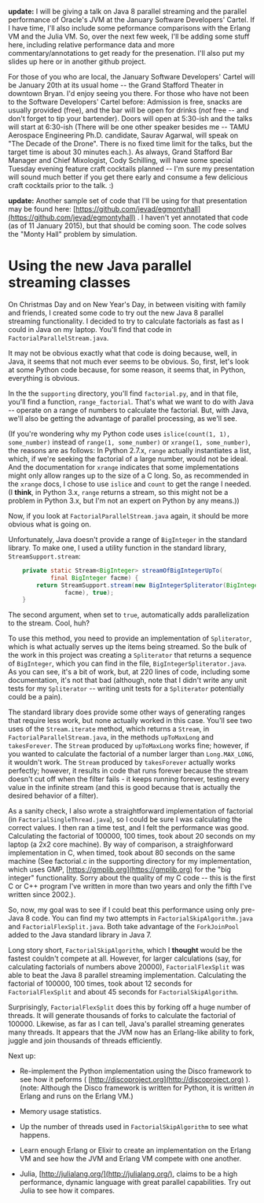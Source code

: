 **update:**  I will be giving a talk on Java 8 parallel streaming and the parallel performance of Oracle's JVM at the January Software Developers' Cartel.  If I have time, I'll also include some peformance comparisons with the Erlang VM and the Julia VM.  So, over the next few week, I'll be adding some stuff here, including relative performance data and more commentary/annotations to get ready for the presenation.  I'll also put my slides up here or in another github project.

For those of you who are local, the January Software Developers' Cartel will be January 20th at its usual home -- the Grand Stafford Theater in downtown Bryan.  I'd enjoy seeing you there.  For those who have not been to the Software Developers' Cartel before:  Admission is free, snacks are usually provided (free), and the bar will be open for drinks (*not* free -- and don't forget to tip your bartender).  Doors will open at 5:30-ish and the talks will start at 6:30-ish (There will be one other speaker besides me -- TAMU Aerospace Engineering Ph.D. candidate, Saurav Agarwal, will speak on "The Decade of the Drone".  There is no fixed time limit for the talks, but the target time is about 30 minutes each.).  As always, Grand Stafford Bar Manager and Chief Mixologist, Cody Schilling, will have some special Tuesday evening feature craft cocktails planned -- I'm sure my presentation will sound much better if you get there early and consume a few delicious craft cocktails prior to the talk.  :)

**update:** Another sample set of code that I'll be using for that presentation may be found here:  [https://github.com/jevad/egmontyhall](https://github.com/jevad/egmontyhall) .  I haven't yet annotated that code (as of 11 January 2015), but that should be coming soon.  The code solves the "Monty Hall" problem by simulation.

# Using the new Java parallel streaming classes

On Christmas Day and on New Year's Day, in between visiting with family and friends, I created some code to try out the new Java 8 parallel streaming functionality.  I decided to try to calculate factorials as fast as I could in Java on my laptop.  You'll find that code in `FactorialParallelStream.java`.

It may not be obvious exactly what that code is doing because, well, in Java, it seems that not much ever seems to be obvious.  So, first, let's look at some Python code because, for some reason, it seems that, in Python, everything is obvious.

In the the `supporting` directory, you'll find `factorial.py`, and in that file, you'll find a function, `range_factorial`.  That's what we want to do with Java -- operate on a range of numbers to calculate the factorial.  But, with Java, we'll also be getting the advantage of parallel processing, as we'll see.

(If you're wondering why my Python code uses `islice(count(1, 1), some_number)` instead of `range(1, some_number)` or `xrange(1, some_number)`, the reasons are as follows:  In Python 2.7.x, `range` actually instantiates a list, which, if we're seeking the factorial of a large number, would not be ideal.  And the documentation for `xrange` indicates that some implementations might only allow ranges up to the size of a C long.  So, as recommended in the `xrange` docs, I chose to use `islice` and `count` to get the range I needed.  (I **think**, in Python 3.x, `range` returns a stream, so this might not be a problem in Python 3.x, but I'm not an expert on Python by any means.))

Now, if you look at `FactorialParallelStream.java` again, it should be more obvious what is going on.

Unfortunately, Java doesn't provide a range of `BigInteger` in the standard library.  To make one, I used a utility function in the standard library, `StreamSupport.stream`:

```java
	private static Stream<BigInteger> streamOfBigIntegerUpTo(
			final BigInteger facme) {
		return StreamSupport.stream(new BigIntegerSpliterator(BigInteger.ONE,
				facme), true);
	}
```

The second argument, when set to `true`, automatically adds parallelization to the stream.  Cool, huh?

To use this method, you need to provide an implementation of `Spliterator`, which is what actually serves up the items being streamed.  So the bulk of the work in this project was creating a `Spliterator` that returns a sequence of `BigInteger`, which you can find in the file, `BigIntegerSpliterator.java`.  As you can see, it's a bit of work, but, at 220 lines of code, including some documentation, it's not that bad (although, note that I didn't write any unit tests for my `Spliterator` -- writing unit tests for a `Spliterator` potentially could be a pain).  

The standard library does provide some other ways of generating ranges that require less work, but none actually worked in this case.  You'll see two uses of the `Stream.iterate` method, which returns a `Stream`, in `FactorialParallelStream.java`, in the methods `upToMaxLong` and `takesForever`.  The `Stream` produced by `upToMaxLong` works fine; however, if you wanted to calculate the factorial of a number larger than `Long.MAX_LONG`, it wouldn't work.  The `Stream` produced by `takesForever` actually works perfectly; however, it results in code that runs forever because the stream doesn't cut off when the filter fails - it keeps running forever, testing every value in the infinite stream (and this is good because that is actually the desired behavior of a filter).

As a sanity check, I also wrote a straightforward implementation of factorial (in `FactorialSingleThread.java`), so I could be sure I was calculating the correct values.  I then ran a time test, and I felt the performance was good.  Calculating the factorial of 100000, 100 times, took about 20 seconds on my laptop (a 2x2 core machine).  By way of comparison, a straighforward implementation in C, when timed, took about 80 seconds on the same machine (See factorial.c in the supporting directory for my implementation, which uses GMP, [https://gmplib.org](https://gmplib.org) for the "big integer" functionality.  Sorry about the quality of my C code -- this is the first C or C++ program I've written in more than two years and only the fifth I've written since 2002.).

So, now, my goal was to see if I could beat this performance using only pre-Java 8 code.  You can find my two attempts in `FactorialSkipAlgorithm.java` and `FactorialFlexSplit.java`.  Both take advantage of the `ForkJoinPool` added to the Java standard library in Java 7.  

Long story short, `FactorialSkipAlgorithm`, which I **thought** would be the fastest couldn't compete at all.  However, for larger calculations (say, for calculating factorials of numbers above 20000), `FactorialFlexSplit` was able to beat the Java 8 parallel streaming implementation.  Calculating the factorial of 100000, 100 times, took about 12 seconds for `FactorialFlexSplit` and about 45 seconds for `FactorialSkipAlgorithm`.  

Surprisingly, `FactorialFlexSplit` does this by forking off a huge number of threads.  It will generate thousands of forks to calculate the factorial of 100000.  Likewise, as far as I can tell, Java's parallel streaming generates many threads.  It appears that the JVM now has an Erlang-like ability to fork, juggle and join thousands of threads efficiently.  

Next up:

* Re-implement the Python implementation using the Disco framework to see how it peforms ( [http://discoproject.org](http://discoproject.org) ).  (note:  Although the Disco framework is written for Python, it is written *in* Erlang and runs on the Erlang VM.) 

* Memory usage statistics.

* Up the number of threads used in `FactorialSkipAlgorithm` to see what happens. 

* Learn enough Erlang or Elixir to create an implementation on the Erlang VM and see how the JVM and Erlang VM compete with one another.

* Julia, [http://julialang.org/](http://julialang.org/), claims to be a high performance, dynamic language with great parallel capabilities.  Try out Julia to see how it compares.

